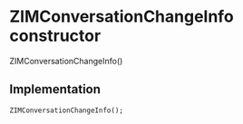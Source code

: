 


# ZIMConversationChangeInfo constructor







ZIMConversationChangeInfo()





## Implementation

```dart
ZIMConversationChangeInfo();
```








